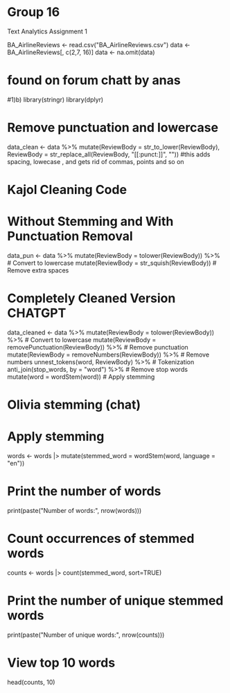 # Group 16
Text Analytics Assignment 1 

BA_AirlineReviews <- read.csv("BA_AirlineReviews.csv")
data <- BA_AirlineReviews[, c(2,7, 16)] 
data <- na.omit(data)

# found on forum chatt by anas
#1)b)
library(stringr)
library(dplyr)
# Remove punctuation and lowercase
data_clean <- data %>%
  mutate(ReviewBody = str_to_lower(ReviewBody),
         ReviewBody = str_replace_all(ReviewBody, "[[:punct:]]", ""))  #this adds spacing, lowecase , and gets rid of commas, points and so on


# Kajol Cleaning Code
# Without Stemming and With Punctuation Removal
data_pun <- data %>%
  mutate(ReviewBody = tolower(ReviewBody)) %>%  # Convert to lowercase
  mutate(ReviewBody = str_squish(ReviewBody))   # Remove extra spaces

# Completely Cleaned Version CHATGPT
data_cleaned <- data %>%
  mutate(ReviewBody = tolower(ReviewBody)) %>%  # Convert to lowercase
  mutate(ReviewBody = removePunctuation(ReviewBody)) %>%  # Remove punctuation
  mutate(ReviewBody = removeNumbers(ReviewBody)) %>%  # Remove numbers
  unnest_tokens(word, ReviewBody) %>%  # Tokenization
  anti_join(stop_words, by = "word") %>%  # Remove stop words
  mutate(word = wordStem(word))  # Apply stemming

# Olivia stemming (chat)
# Apply stemming
words <- words |> 
  mutate(stemmed_word = wordStem(word, language = "en")) 

# Print the number of words
print(paste("Number of words:", nrow(words)))

# Count occurrences of stemmed words
counts <- words |> count(stemmed_word, sort=TRUE)

# Print the number of unique stemmed words
print(paste("Number of unique words:", nrow(counts)))

# View top 10 words
head(counts, 10)
